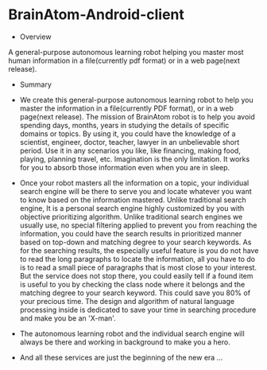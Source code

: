 # BrainAtom-Android-client
- Overview

A general-purpose autonomous learning robot helping you master most human information in a file(currently pdf format) or in a web page(next release).


- Summary

* We create this general-purpose autonomous learning robot to help you master the information in a file(currently PDF format), or in a web page(next release). The mission of BrainAtom robot is to help you avoid spending days, months, years in studying the details of  specific domains or topics. By using it, you could have the knowledge of a scientist, engineer, doctor, teacher, lawyer in an unbelievable short period. Use it in any scenarios you like, like financing, making food, playing, planning travel, etc. Imagination is the only limitation. It works for you to absorb those information even when you are in sleep.

* Once your robot masters all the information on a topic, your individual search engine will be there to serve you and locate whatever you want to know based on the information mastered. Unlike traditional search engine, It is a personal search engine highly customized by you with objective prioritizing algorithm. Unlike traditional search engines we usually use, no special filtering applied to prevent you from reaching the information, you could have the search results in prioritized manner based on top-down and matching degree to your search keywords. As for the searching results, the especially useful feature is you do not have to read the long paragraphs to locate the information, all you have to do is to read a small piece of paragraphs that is most close to your interest. But the service does not stop there, you could easily tell if a found item is useful to you by checking the class node where it belongs and the matching degree to your search keyword. This could save you 80% of your precious time. The design and algorithm of natural language processing inside is dedicated to save your time in searching procedure and make you be an 'X-man'.

* The autonomous learning robot and the individual search engine will always be there and working in background to make you a hero.

* And all these services are just the beginning of the new era ...


